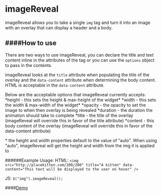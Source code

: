 imageReveal
===========
imageReveal allows you to take a single `img` tag and turn it into an image with an overlay that can display a header and a body.

####How to use
--------------
There are two ways to use imageReveal, you can declare the title and text content inline in the attributes of the tag or you can use the `options` object to pass in the contents.

imageReveal looks at the `title` attribute when populating the title of the overlay and the `data-content` attribute when determining the body content.  HTML is acceptable in the `data-content` attribute.


Below are the acceptable options that imageReveal currently accepts:
*height - this sets the height & max-height of the widget\*
*width - this sets the width & max-width of the widget\*
*opacity - the opacity to set the image to when then overlay is being revealed
*duration - the duration the animation should take to complete
*title - the title of the overlay (imageReveal will override this in favor of the title attribute)
*content - this body content of the overlay (imageReveal will override this in favor of the data-content attribute)

\* the height and width properties default to the value of "auto".  When using "auto", imageReveal will get the height and width from the img it is applied to

######Example Usage:
HTML:
`<img src="http://placekitten.com/200/200" title="A kitten" data-content="This text will be displayed to the user on hover" />`

JS:
`$("img").imageReveal();`

####[Demo](http://jsfiddle.net/JThomas/N23z6/)